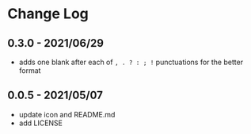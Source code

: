 # Change Log

## 0.3.0 - 2021/06/29

- adds one blank after each of `, . ? : ; !` punctuations for the better format

## 0.0.5 - 2021/05/07

- update icon and README.md
- add LICENSE
